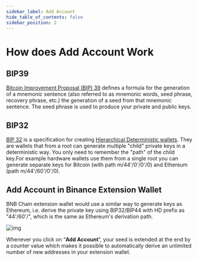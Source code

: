 ```yaml
---
sidebar_label: Add Account
hide_table_of_contents: false
sidebar_position: 2
---
```


# How does Add Account Work

## BIP39
[Bitcoin Improvement Proposal (BIP) 39](https://github.com/bitcoin/bips/blob/master/bip-0039.mediawiki) defines a formula for the generation of a mnemonic sentence (also referred to as mnemonic words, seed phrase, recovery phrase, etc.) the generation of a seed from that mnemonic sentence. The seed phrase is used to produce your private and public keys.

## BIP32
[BIP 32](https://github.com/bitcoin/bips/blob/master/bip-0032.mediawiki) is a specification for creating [Hierarchical Deterministic wallets](https://github.com/bitcoin/bips/blob/master/bip-0032.mediawiki). They are wallets that from a root can generate multiple "child" private keys in a deterministic way. You only need to remember the "path" of the child key.For example hardware wallets use them from a single root you can generate separate keys for Bitcoin (with path m/44'/0'/0'/0) and Ethereum (path m/44'/60'/0'/0).

## Add Account in Binance Extension Wallet
BNB Chain extension wallet would use a similar way to generate keys as Ethereum, i.e. derive the private key using BIP32/BIP44 with HD prefix as "44'/60'/", which is the same as Ethereum's derivation path.

![img](https://camo.githubusercontent.com/27efab81cd5ca43ba036a29bc4e2dfdfda88cac69de2880385335d0a4234619a/68747470733a2f2f6c68332e676f6f676c6575736572636f6e74656e742e636f6d2f73506b703861503069334161766e6176506255473459777a6666324649694c724f754b7372636a34706365687a39414c716f7553705f61715f54315354485953324d43414e6145776367687135795076376f4a78414f39476d4d5869666d7a3936514a2d4457496350337063432d786355736d317a3763416f31456e4b5f54707a5f31646b643742)


Whenever you click on “**Add Account**”, your seed is extended at the end by a counter value which makes it possible to automatically derive an unlimited number of new addresses in your extension wallet.